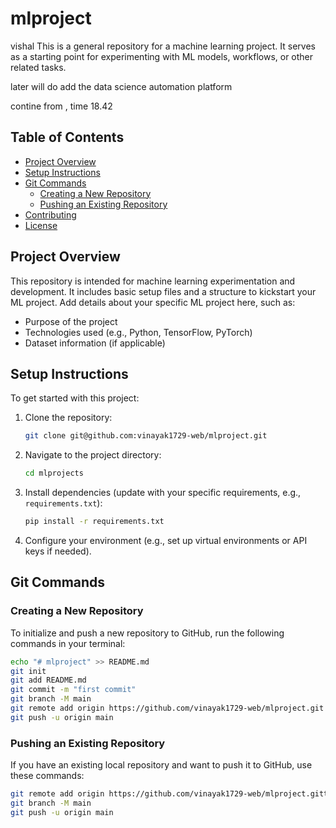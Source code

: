 # mlproject
vishal
This is a general repository for a machine learning project. It serves as a starting point for experimenting with ML models, workflows, or other related tasks.

later will do add the data science automation platform

contine from , time 18.42 
## Table of Contents
- [Project Overview](#project-overview)
- [Setup Instructions](#setup-instructions)
- [Git Commands](#git-commands)
  - [Creating a New Repository](#creating-a-new-repository)
  - [Pushing an Existing Repository](#pushing-an-existing-repository)
- [Contributing](#contributing)
- [License](#license)

## Project Overview
This repository is intended for machine learning experimentation and development. It includes basic setup files and a structure to kickstart your ML project. Add details about your specific ML project here, such as:
- Purpose of the project
- Technologies used (e.g., Python, TensorFlow, PyTorch)
- Dataset information (if applicable)

## Setup Instructions
To get started with this project:
1. Clone the repository:
   ```bash
   git clone git@github.com:vinayak1729-web/mlproject.git
   ```
2. Navigate to the project directory:
   ```bash
   cd mlprojects
   ```
3. Install dependencies (update with your specific requirements, e.g., `requirements.txt`):
   ```bash
   pip install -r requirements.txt
   ```
4. Configure your environment (e.g., set up virtual environments or API keys if needed).

## Git Commands

### Creating a New Repository
To initialize and push a new repository to GitHub, run the following commands in your terminal:

```bash
echo "# mlproject" >> README.md
git init
git add README.md
git commit -m "first commit"
git branch -M main
git remote add origin https://github.com/vinayak1729-web/mlproject.git
git push -u origin main
```

### Pushing an Existing Repository
If you have an existing local repository and want to push it to GitHub, use these commands:

```bash
git remote add origin https://github.com/vinayak1729-web/mlproject.gitt
git branch -M main
git push -u origin main
```
